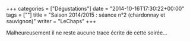 +++
categories = ["Dégustations"]
date = "2014-10-16T17:30:22+00:00"
tags = [""] 
title = "Saison 2014/2015 : séance n°2 (chardonnay et sauvignon)"
writer = "LeChaps"
+++

Malheureusement il ne reste aucune trace écrite de cette soirée...
